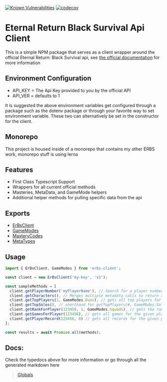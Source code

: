 [![Known Vulnerabilities](https://snyk.io/test/github/PaulEndri/eternal-return-project/badge.svg?targetFile=packages/client/package.json)](https://snyk.io/test/github/PaulEndri/eternal-return-project?targetFile=packages/client/package.json) [![codecov](https://codecov.io/gh/PaulEndri/eternal-return-project/branch/master/graph/badge.svg?token=11E4G2GMXZ)](https://codecov.io/gh/PaulEndri/eternal-return-project)

# Eternal Return Black Survival Api Client

This is a simple NPM package that serves as a client wrapper around the official Eternal Return: Black Survival api, see [the official documentation](https://developer.eternalreturn.io/getting-started) for more information

## Environment Configuration

- API_KEY = The Api Key provided to you by the official API
- API_VER = defaults to 1

It is suggested the above environment variables get configured through a package such as the dotenv package or through your favorite way to set environment variable. These two can alternatively be set in the constructor for the client.

## Monorepo

This project is housed inside of a monorepo that contains my other ERBS work, monorepo stuff is using lerna

## Features

- First Class Typescript Support
- Wrappers for all current official methods
- Masteries, MetaData, and GameMode helpers
- Additional helper methods for pulling specific data from the api

## Exports

- [ErBsClient](/docs/classes/erbsclient.erbsclient-1.md)
- [GameModes](/docs/enums/erbsclient.gamemodes.md)
- [MasteryCodes](/docs/enums/erbsclient.masterycodes.md)
- [MetaTypes](/docs/enums/erbsclient.metayypes.md)

## Usage

```typescript
import { ErBsClient, GameModes } from 'erbs-client';

const client = new ErBsClient('my-key', 'v1');

const sampleMethods = [
  client.getPlayerNumber('myPlayerName'), // Search for a player number using the given player name
  client.getCharacters(), // Merges multiple metadata calls to return all stats for all characters, no parameters
  client.getTopPlayers(1, GameModes.Duos), // gets all top players for a given season and game mode
  client.getTopSolos(), // shorthand for getTopPlayers(#, GameModes.Solos), same exists for squads and duos
  client.getRankForPlayer(123456, 1, GameModes.Squads), // gets the rank of the selected player for the given season and mode
  client.getGamesForPlayer(123456), // gets all games for the given player (pagination WIP)
  client.getPlayerRecord(123456, 0) // gets all records for the given player for a given season
];

const results = await Promise.all(methods);
```

## Docs:

Check the typedocs above for more information or go through all the generated markdown here

> [Globals](docs/globals.md)
